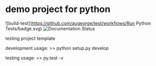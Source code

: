 # demo project for python

![build-test](https://github.com/augeorge/test/workflows/Run Python Tests/badge.svg)
![Documentation Status](https://readthedocs.org/projects/demo-project-docs/badge/?version=latest)
     
testing project template

development usage: >> python setup.py develop 

testing usage: >> py.test -v 

